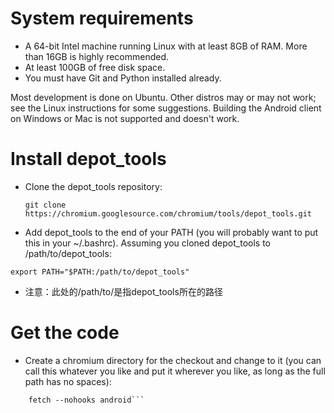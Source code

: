# System requirements
- A 64-bit Intel machine running Linux with at least 8GB of RAM. More than 16GB is highly recommended.
- At least 100GB of free disk space.
- You must have Git and Python installed already.

Most development is done on Ubuntu. Other distros may or may not work; see the Linux instructions for some suggestions.
Building the Android client on Windows or Mac is not supported and doesn't work.

# Install depot_tools
- Clone the depot_tools repository:

    ```git clone https://chromium.googlesource.com/chromium/tools/depot_tools.git```
- Add depot_tools to the end of your PATH (you will probably want to put this in your ~/.bashrc). Assuming you cloned depot_tools to /path/to/depot_tools:

```export PATH="$PATH:/path/to/depot_tools"```
   - 注意：此处的/path/to/是指depot_tools所在的路径
# Get the code
- Create a chromium directory for the checkout and change to it (you can call this whatever you like and put it wherever you like, as long as the full path has no spaces):
``` mkdir ~/chromium && cd ~/chromium
    fetch --nohooks android```
